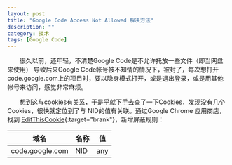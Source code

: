 ```yaml
---
layout: post
title: "Google Code Access Not Allowed 解决方法"
description: ""
category: 技术
tags: [Google Code]
---
```


&emsp;&emsp;很久以前，还年轻，不清楚Google Code是不允许托放一些文件（即当网盘来使用） 导致后来Google Code帐号被不知情的情况下，被封了，每次想打开code.google.com上的项目时，要以隐身模式打开，或是退出登录，或是用其他帐号来访问，感觉非常麻烦。

&emsp;&emsp;想到这与cookies有关系，于是乎就下手去查了一下Cookies，发现没有几个Cookies，很快就定位到了与 NID的值有关联。通过Google Chrome 应用商店，找到 [EditThisCookie](http://www.editthiscookie.com/){:target="brank"}，新增屏蔽规则：

|      域名     |  名称  |   值   |
|    --------   |--------|--------|
|code.google.com|   NID  |   any  |
